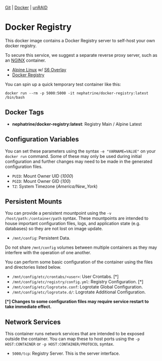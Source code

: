 [Git](https://code.nephatrine.net/NephNET/docker-registry/src/branch/master) |
[Docker](https://hub.docker.com/r/nephatrine/docker-registry/) |
[unRAID](https://code.nephatrine.net/nephatrine/unraid-containers)

# Docker Registry

This docker image contains a Docker Registry server to self-host your own
docker registry.

To secure this service, we suggest a separate reverse proxy server, such as an
[NGINX](https://nginx.com/) container.

- [Alpine Linux](https://alpinelinux.org/) w/ [S6 Overlay](https://github.com/just-containers/s6-overlay)
- [Docker Registry](https://docs.docker.com/registry/)

You can spin up a quick temporary test container like this:

~~~
docker run --rm -p 5000:5000 -it nephatrine/docker-registry:latest /bin/bash
~~~

## Docker Tags

- **nephatrine/docker-registry:latest**: Registry Main / Alpine Latest

## Configuration Variables

You can set these parameters using the syntax ``-e "VARNAME=VALUE"`` on your
``docker run`` command. Some of these may only be used during initial
configuration and further changes may need to be made in the generated
configuration files.

- ``PUID``: Mount Owner UID (*1000*)
- ``PGID``: Mount Owner GID (*100*)
- ``TZ``: System Timezone (*America/New_York*)

## Persistent Mounts

You can provide a persistent mountpoint using the ``-v /host/path:/container/path``
syntax. These mountpoints are intended to house important configuration files,
logs, and application state (e.g. databases) so they are not lost on image
update.

- ``/mnt/config``: Persistent Data.

Do not share ``/mnt/config`` volumes between multiple containers as they may
interfere with the operation of one another.

You can perform some basic configuration of the container using the files and
directories listed below.

- ``/mnt/config/etc/crontabs/<user>``: User Crontabs. [*]
- ``/mnt/config/etc/registry/config.yml``: Registry Configuration. [*]
- ``/mnt/config/etc/logrotate.conf``: Logrotate Global Configuration.
- ``/mnt/config/etc/logrotate.d/``: Logrotate Additional Configuration.

**[*] Changes to some configuration files may require service restart to take
immediate effect.**

## Network Services

This container runs network services that are intended to be exposed outside
the container. You can map these to host ports using the ``-p HOST:CONTAINER``
or ``-p HOST:CONTAINER/PROTOCOL`` syntax.

- ``5000/tcp``: Registry Server. This is the server interface.
